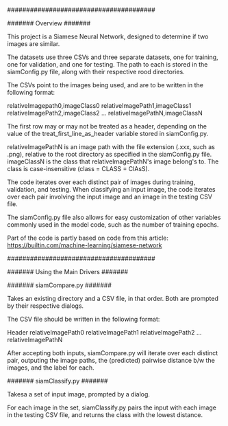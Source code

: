 #######################################

####### Overview #######

This project is a Siamese Neural Network, designed to determine if two images are similar.

The datasets use three CSVs and three separate datasets, one for training, one for validation, and one for testing. The path to each is stored in the siamConfig.py file, along with their respective rood directories.

The CSVs point to the images being used, and are to be written in the following format:

relativeImagepath0,imageClass0
relativeImagePath1,imageClass1
relativeImagePath2,imageClass2
...
relativeImagePathN,imageClassN

The first row may or may not be treated as a header, depending on the value of the treat_first_line_as_header variable stored in siamConfig.py.

relativeImagePathN is an image path with the file extension (.xxx, such as .png), relative to the root directory as specified in the siamConfig.py file.
imageClassN is the class that relativeImagePathN's image belong's to. The class is case-insensitive (class = CLASS = ClAsS).

The code iterates over each distinct pair of images during training, validation, and testing. When classifying an input image, the code iterates over each pair involving the input image and an image in the testing CSV file.

The siamConfig.py file also allows for easy customization of other variables commonly used in the model code, such as the number of training epochs.

Part of the code is partly based on code from this article: https://builtin.com/machine-learning/siamese-network

#######################################

####### Using the Main Drivers #######

####### siamCompare.py #######

Takes an existing directory and a CSV file, in that order. Both are prompted by their respective dialogs.

The CSV file should be written in the following format:

Header
relativeImagePath0
relativeImagePath1
relativeImagePath2
...
relativeImagePathN

After accepting both inputs, siamCompare.py will iterate over each distinct pair, outputing the image paths, the (predicted) pairwise distance b/w the images, and the label for each.

####### siamClassify.py #######

Takesa a set of input image, prompted by a dialog.

For each image in the set, siamClassify.py pairs the input with each image in the testing CSV file, and returns the class with the lowest distance.